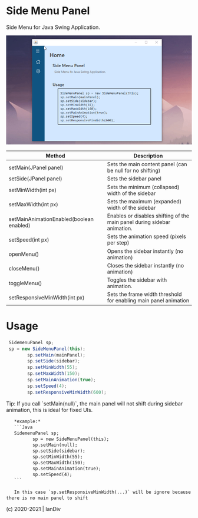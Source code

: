 # Side Menu Panel

Side Menu for Java Swing Application.

![Alt text](ScreenShot-1628841429-130821.gif?raw=true "Optional Title")


| Method  | Description |
| ------------- | ------------- |
|  setMain(JPanel panel)    | Sets the main content panel (can be null for no shifting)   |
|  setSide(JPanel panel)    | Sets the sidebar panel  |
|  setMinWidth(int px)    | Sets the minimum (collapsed) width of the sidebar  |
|  setMaxWidth(int px)    | Sets the maximum (expanded) width of the sidebar  |
|  setMainAnimationEnabled(boolean enabled)    | Enables or disables shifting of the main panel during sidebar animation.    |
|  setSpeed(int px)    | Sets the animation speed (pixels per step) |
|  openMenu()    | Opens the sidebar instantly (no animation)  |
|  closeMenu()    | Closes the sidebar instantly (no animation)  |
|  toggleMenu()    | Toggles the sidebar with animation.  |
|  setResponsiveMinWidth(int px)    | Sets the frame width threshold for enabling main panel animation  |


# Usage
```Java
 SidemenuPanel sp;
 sp = new SideMenuPanel(this);
        sp.setMain(mainPanel);
        sp.setSide(sidebar);
        sp.setMinWidth(55);
        sp.setMaxWidth(150);
        sp.setMainAnimation(true);
        sp.setSpeed(4);
        sp.setResponsiveMinWidth(600);
 ```

<aside>
       Tip: If you call `setMain(null)`, the main panel will not shift during sidebar animation, this is ideal for fixed UIs.

       *example:*
       ```Java
       SidemenuPanel sp;
              sp = new SideMenuPanel(this);
              sp.setMain(null);
              sp.setSide(sidebar);
              sp.setMinWidth(55);
              sp.setMaxWidth(150);
              sp.setMainAnimation(true);
              sp.setSpeed(4);
       ```

       In this case `sp.setResponsiveMinWidth(...)` will be ignore because there is no main panel to shift
</aside>

(c) 2020-2021 | IanDiv
